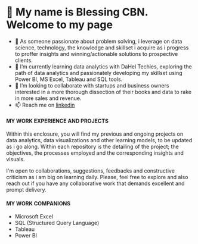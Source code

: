 # 👋 My name is Blessing CBN. Welcome to my page
- 👀 As someone passionate about problem solving, i leverage on data science, technology, the knowledge and skillset i acquire as i progress to proffer insights and winning/actionable solutions to prospective clients.
- 🌱 I’m currently learning data analytics with DaHel Techies, exploring the path of data analytics and passionately developing my skillset using Power BI, MS Excel, Tableau and SQL tools. 
- 💞️ I’m looking to collaborate with startups and business owners interested in a more thorough dissection of their books and data to rake in more sales and revenue.
- 📫 Reach me on [linkedin](https://www.linkedin.com/in/cbn123)

#### MY WORK EXPERIENCE AND PROJECTS
Within this enclosure, you will find my previous and ongoing projects on data analytics, data visualizations and other learning models, to be updated as i go along. Within each repository is the detailing of the project; the objectives, the processes employed and the corresponding insights and visuals. 

I'm open to collaborations, suggestions, feedbacks and constructive criticism as i am big on learning daily. Please, feel free to explore and also reach out if you have any collaborative work that demands excellent and prompt delivery.


#### MY WORK COMPANIONS
- Microsoft Excel
- SQL (Structured Query Language)
- Tableau
- Power BI


<!---
BlessingCBN/BlessingCBN is a ✨ special ✨ repository because its `README.md` (this file) appears on your GitHub profile.
You can click the Preview link to take a look at your changes.
--->
